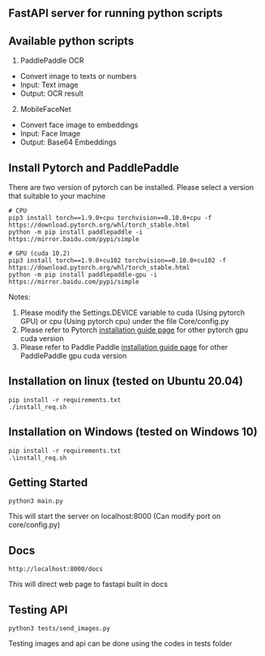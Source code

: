 ## FastAPI server for running python scripts

## Available python scripts
1. PaddlePaddle OCR
- Convert image to texts or numbers
- Input: Text image
- Output: OCR result

2. MobileFaceNet 
- Convert face image to embeddings
- Input: Face Image
- Output: Base64 Embeddings

## Install Pytorch and PaddlePaddle
There are two version of pytorch can be installed. Please select a version that suitable to your machine
```
# CPU
pip3 install torch==1.9.0+cpu torchvision==0.10.0+cpu -f https://download.pytorch.org/whl/torch_stable.html
python -m pip install paddlepaddle -i https://mirror.baidu.com/pypi/simple

# GPU (cuda 10.2)
pip3 install torch==1.9.0+cu102 torchvision==0.10.0+cu102 -f https://download.pytorch.org/whl/torch_stable.html
python -m pip install paddlepaddle-gpu -i https://mirror.baidu.com/pypi/simple
```
Notes:
1. Please modify the Settings.DEVICE variable to cuda (Using pytorch GPU) or cpu (Using pytorch cpu) under the file Core/config.py
2. Please refer to Pytorch [installation guide page](https://pytorch.org/get-started/locally/) for other pytorch gpu cuda version
3. Please refer to Paddle Paddle [installation guide page](https://www.paddlepaddle.org.cn/install/quick?docurl=/documentation/docs/zh/install/pip/linux-pip.html
) for other PaddlePaddle gpu cuda version

## Installation on linux (tested on Ubuntu 20.04)
```
pip install -r requirements.txt
./install_req.sh 
```

## Installation on Windows (tested on Windows 10)
```
pip install -r requirements.txt
.\install_req.sh 
```

## Getting Started
```
python3 main.py
```
This will start the server on localhost:8000 (Can modify port on core/config.py)

## Docs
```
http://localhost:8000/docs
```
This will direct web page to fastapi built in docs

## Testing API
```
python3 tests/send_images.py
```
Testing images and api can be done using the codes in tests folder
